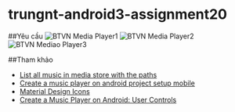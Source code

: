 # trungnt-android3-assignment20
##Yêu cầu
![BTVN Media Player1](http://i477.photobucket.com/albums/rr132/trungepu/13446281_861696833937103_789442249_o_zpsgxlzpwqs.jpg)
![BTVN Media Player2](http://i477.photobucket.com/albums/rr132/trungepu/13461295_861696870603766_1416147647_o_zpsvxpx1bxg.jpg)
![BTVN Mediao Player3](http://i477.photobucket.com/albums/rr132/trungepu/BTVN%20Media%20Player%202_zps3b9i4fax.jpg)

##Tham khảo
+ [List all music in media store with the paths](http://stackoverflow.com/questions/13568798/list-all-music-in-mediastore-with-the-paths)
+ [Create a music player on android project setup mobile](http://code.tutsplus.com/tutorials/create-a-music-player-on-android-project-setup--mobile-22764)
+ [Material Design Icons](https://materialdesignicons.com/)
+ [Create a Music Player on Android: User Controls](http://code.tutsplus.com/tutorials/create-a-music-player-on-android-user-controls--mobile-22787)
